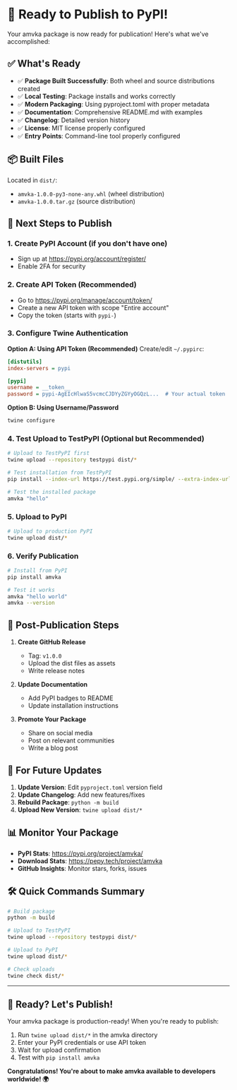 # 🚀 Ready to Publish to PyPI!

Your amvka package is now ready for publication! Here's what we've accomplished:

## ✅ What's Ready

- ✅ **Package Built Successfully**: Both wheel and source distributions created
- ✅ **Local Testing**: Package installs and works correctly
- ✅ **Modern Packaging**: Using pyproject.toml with proper metadata
- ✅ **Documentation**: Comprehensive README.md with examples
- ✅ **Changelog**: Detailed version history
- ✅ **License**: MIT license properly configured
- ✅ **Entry Points**: Command-line tool properly configured

## 📦 Built Files

Located in `dist/`:
- `amvka-1.0.0-py3-none-any.whl` (wheel distribution)
- `amvka-1.0.0.tar.gz` (source distribution)

## 🎯 Next Steps to Publish

### 1. Create PyPI Account (if you don't have one)
- Sign up at https://pypi.org/account/register/
- Enable 2FA for security

### 2. Create API Token (Recommended)
- Go to https://pypi.org/manage/account/token/
- Create a new API token with scope "Entire account"
- Copy the token (starts with `pypi-`)

### 3. Configure Twine Authentication

**Option A: Using API Token (Recommended)**
Create/edit `~/.pypirc`:
```ini
[distutils]
index-servers = pypi

[pypi]
username = __token__
password = pypi-AgEIcHlwaS5vcmcCJDYyZGYyOGQzL...  # Your actual token
```

**Option B: Using Username/Password**
```bash
twine configure
```

### 4. Test Upload to TestPyPI (Optional but Recommended)

```bash
# Upload to TestPyPI first
twine upload --repository testpypi dist/*

# Test installation from TestPyPI
pip install --index-url https://test.pypi.org/simple/ --extra-index-url https://pypi.org/simple/ amvka

# Test the installed package
amvka "hello"
```

### 5. Upload to PyPI

```bash
# Upload to production PyPI
twine upload dist/*
```

### 6. Verify Publication

```bash
# Install from PyPI
pip install amvka

# Test it works
amvka "hello world"
amvka --version
```

## 🎉 Post-Publication Steps

1. **Create GitHub Release**
   - Tag: `v1.0.0`
   - Upload the dist files as assets
   - Write release notes

2. **Update Documentation**
   - Add PyPI badges to README
   - Update installation instructions

3. **Promote Your Package**
   - Share on social media
   - Post on relevant communities
   - Write a blog post

## 🔄 For Future Updates

1. **Update Version**: Edit `pyproject.toml` version field
2. **Update Changelog**: Add new features/fixes
3. **Rebuild Package**: `python -m build`
4. **Upload New Version**: `twine upload dist/*`

## 📊 Monitor Your Package

- **PyPI Stats**: https://pypi.org/project/amvka/
- **Download Stats**: https://pepy.tech/project/amvka
- **GitHub Insights**: Monitor stars, forks, issues

## 🛠️ Quick Commands Summary

```bash
# Build package
python -m build

# Upload to TestPyPI
twine upload --repository testpypi dist/*

# Upload to PyPI
twine upload dist/*

# Check uploads
twine check dist/*
```

---

## 🎯 Ready? Let's Publish!

Your amvka package is production-ready! When you're ready to publish:

1. Run `twine upload dist/*` in the amvka directory
2. Enter your PyPI credentials or use API token
3. Wait for upload confirmation
4. Test with `pip install amvka`

**Congratulations! You're about to make amvka available to developers worldwide! 🌍**